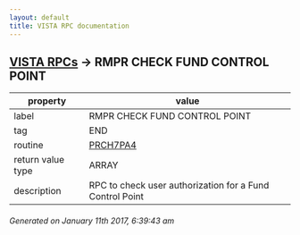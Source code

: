 ```yaml
---
layout: default
title: VISTA RPC documentation
---
```




## [VISTA RPCs](TableOfContent.md) &#8594; RMPR CHECK FUND CONTROL POINT 

 property | value 
--- | --- 
 label | RMPR CHECK FUND CONTROL POINT
 tag | END
 routine | [PRCH7PA4](http://code.osehra.org/dox/Routine_PRCH7PA4_source.html)
 return value type | ARRAY
 description | RPC to check user authorization for a Fund Control Point




 ###### Generated on January 11th 2017, 6:39:43 am